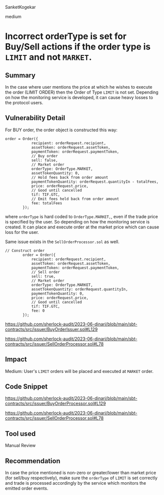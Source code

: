 SanketKogekar

medium

# Incorrect orderType is set for Buy/Sell actions if the order type is `LIMIT` and not `MARKET`.

## Summary
In the case where user mentions the price at which he wishes to execute the order (LIMIT ORDER) then the Order of Type `LIMIT` is not set. Depending on how the monitoring service is developed, it can cause heavy losses to the protocol users.

## Vulnerability Detail

For BUY order, the order object is constructed this way:

```solidity
order = Order({
            recipient: orderRequest.recipient,
            assetToken: orderRequest.assetToken,
            paymentToken: orderRequest.paymentToken,
            // Buy order
            sell: false,
            // Market order
            orderType: OrderType.MARKET,
            assetTokenQuantity: 0,
            // Hold fees back from order amount
            paymentTokenQuantity: orderRequest.quantityIn - totalFees,
            price: orderRequest.price,
            // Good until cancelled
            tif: TIF.GTC,
            // Emit fees held back from order amount
            fee: totalFees
        });
```

where `orderType` is hard coded to `OrderType.MARKET,`, even if the trade price is specified by the user. So depending on how the monitoring service is created. It can place and execute order at the market price which can cause loss for the user.

Same issue exists in the `SellOrderProcessor.sol` as well.

```solidity
// Construct order
        order = Order({
            recipient: orderRequest.recipient,
            assetToken: orderRequest.assetToken,
            paymentToken: orderRequest.paymentToken,
            // Sell order
            sell: true,
            // Market order
            orderType: OrderType.MARKET,
            assetTokenQuantity: orderRequest.quantityIn,
            paymentTokenQuantity: 0,
            price: orderRequest.price,
            // Good until cancelled
            tif: TIF.GTC,
            fee: 0
        });
```

https://github.com/sherlock-audit/2023-06-dinari/blob/main/sbt-contracts/src/issuer/BuyOrderIssuer.sol#L129

https://github.com/sherlock-audit/2023-06-dinari/blob/main/sbt-contracts/src/issuer/SellOrderProcessor.sol#L78

## Impact

Medium: User's `LIMIT` orders will be placed and executed at `MARKET` order.

## Code Snippet

https://github.com/sherlock-audit/2023-06-dinari/blob/main/sbt-contracts/src/issuer/BuyOrderProcessor.sol#L129

https://github.com/sherlock-audit/2023-06-dinari/blob/main/sbt-contracts/src/issuer/SellOrderProcessor.sol#L78

## Tool used

Manual Review

## Recommendation

In case the price mentioned is non-zero or greater/lower than market price (for sell/buy respectively), make sure the `orderType` of `LIMIT` is set correctly and trade is processed accordingly by the service which monitors the emitted order events.
